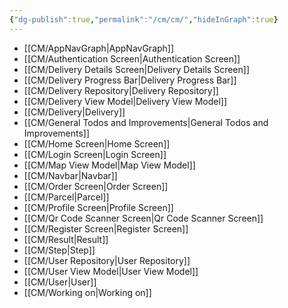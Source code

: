 ```yaml
---
{"dg-publish":true,"permalink":"/cm/cm/","hideInGraph":true}
---
```



- [[CM/AppNavGraph\|AppNavGraph]]
- [[CM/Authentication Screen\|Authentication Screen]]
- [[CM/Delivery Details Screen\|Delivery Details Screen]]
- [[CM/Delivery Progress Bar\|Delivery Progress Bar]]
- [[CM/Delivery Repository\|Delivery Repository]]
- [[CM/Delivery View Model\|Delivery View Model]]
- [[CM/Delivery\|Delivery]]
- [[CM/General Todos and Improvements\|General Todos and Improvements]]
- [[CM/Home Screen\|Home Screen]]
- [[CM/Login Screen\|Login Screen]]
- [[CM/Map View Model\|Map View Model]]
- [[CM/Navbar\|Navbar]]
- [[CM/Order Screen\|Order Screen]]
- [[CM/Parcel\|Parcel]]
- [[CM/Profile Screen\|Profile Screen]]
- [[CM/Qr Code Scanner Screen\|Qr Code Scanner Screen]]
- [[CM/Register Screen\|Register Screen]]
- [[CM/Result\|Result]]
- [[CM/Step\|Step]]
- [[CM/User Repository\|User Repository]]
- [[CM/User View Model\|User View Model]]
- [[CM/User\|User]]
- [[CM/Working on\|Working on]]

